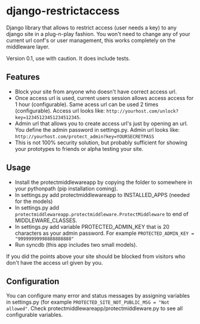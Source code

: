 django-restrictaccess
=====================

Django library that allows to restrict access (user needs a key) to any django site in a plug-n-play fashion. You won't need to change any of your current url conf's or user management, this works completely on the middleware layer.

Version  0.1, use with caution. It does include tests.

Features
-------------

 * Block your site from anyone who doesn't have correct access url.
 * Once access url is used, current users session allows access access for 1 hour (configurable). Same acess url can be used 2 times (configurable). Access url looks like: ```http://yourhost.com/unlock?key=12345123451234512345```.
 * Admin url that allows you to create access url's just by opening an url. You define the admin password in settings.py. Admin url looks like: ```http://yourhost.com/protect_admin?key=YOURSECRETPASS```
 * This is not 100% security solution, but probably sufficient for showing your prototypes to friends or alpha testing your site.

Usage
-------------

 * Install the protectmiddlewareapp by copying the folder to somewhere in your pythonpath (pip installation coming).
 * In settings.py add protectmiddlewareapp to INSTALLED_APPS (needed for the models)
 * In settings.py add ```protectmiddlewareapp.protectmiddleware.ProtectMiddleware``` to end of MIDDLEWARE_CLASSES.
 * In settings.py add variable PROTECTED_ADMIN_KEY that is 20 characters as your admin password. For example ```PROTECTED_ADMIN_KEY = "99999999998888888888" ```
 * Run syncdb (this app includes two small models).
 
If you did the points above your site should be blocked from visitors who don't have the access url given by you.

Configuration
-------------

You can configure many error and status messages by assigning variables in settings.py (for example ```PROTECTED_SITE_NOT_PUBLIC_MSG = "Not allowed"```. Check protectmiddlewareapp/protectmiddleware.py to see all configurable variables.